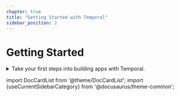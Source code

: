 ```yaml
---
chapter: true
title: "Getting Started with Temporal"
sidebar_position: 2
---
```



# Getting Started

<Details>
  <Summary>
    Take your first steps into building apps with Temporal.
  </Summary>
  <div>
  This is amazing.
  </div>
</Details>

import DocCardList from '@theme/DocCardList';
import {useCurrentSidebarCategory} from '@docusaurus/theme-common';

<DocCardList items={useCurrentSidebarCategory().items}/>
